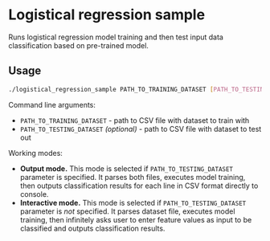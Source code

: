 # Logistical regression sample

Runs logistical regression model training and then test input data classification based on pre-trained model.

## Usage

```sh
./logistical_regression_sample PATH_TO_TRAINING_DATASET [PATH_TO_TESTING_DATASET]
```

Command line arguments:
* `PATH_TO_TRAINING_DATASET` - path to CSV file with dataset to train with
* `PATH_TO_TESTING_DATASET` _(optional)_ - path to CSV file with dataset to test out

Working modes:
* **Output mode.** This mode is selected if `PATH_TO_TESTING_DATASET` parameter is specified. It parses both files, executes model training, then outputs classification results for each line in CSV format directly to console.
* **Interactive mode.** This mode is selected if `PATH_TO_TESTING_DATASET` parameter is _not_ specified. It parses dataset file, executes model training, then infinitely asks user to enter feature values as input to be classified and outputs classification results.

